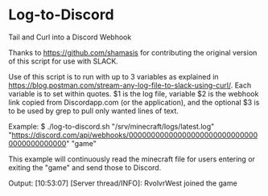 # Log-to-Discord
Tail and Curl into a Discord Webhook

Thanks to https://github.com/shamasis for contributing the original version of this script for use with SLACK. 

Use of this script is to run with up to 3 variables as explained in https://blog.postman.com/stream-any-log-file-to-slack-using-curl/. Each variable is to set within quotes. $1 is the log file, variable $2 is the webhook link copied from Discordapp.com (or the application), and the optional $3 is to be used by grep to pull only wanted lines of text.

Example:
$ ./log-to-discord.sh "/srv/minecraft/logs/latest.log" "https://discord.com/api/webhooks/000000000000000000000000000000000000000000" "game"

This example will continuously read the minecraft file for users entering or exiting the "game" and send those to Discord. 

Output:
[10:53:07] [Server thread/INFO]: RvolvrWest joined the game
